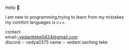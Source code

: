 Hello 👋

 i am new to programming,trying to learn from my mistakes<br>
 my comfort languages is c++. 

contact <br>
email:-vedantteke0424@gmail.com<br>
discord :- vedya0375
name :- vedant saching teke